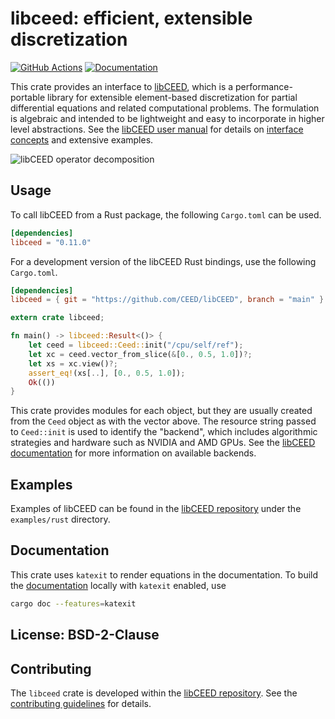 # libceed: efficient, extensible discretization

[![GitHub Actions](https://github.com/CEED/libCEED/actions/workflows/rust-test-with-style.yml/badge.svg)](https://github.com/CEED/libCEED/actions/workflows/rust-test-with-style.yml)
[![Documentation](https://docs.rs/libceed/badge.svg)](https://docs.rs/libceed)

This crate provides an interface to [libCEED](https://libceed.org), which is a performance-portable library for extensible element-based discretization for partial differential equations and related computational problems.
The formulation is algebraic and intended to be lightweight and easy to incorporate in higher level abstractions.
See the [libCEED user manual](https://libceed.org) for details on [interface concepts](https://libceed.org/en/latest/libCEEDapi/) and extensive examples.

![libCEED operator decomposition](https://libceed.org/en/latest/_images/libCEED.png)

## Usage

To call libCEED from a Rust package, the following `Cargo.toml` can be used.
```toml
[dependencies]
libceed = "0.11.0"
```

For a development version of the libCEED Rust bindings, use the following `Cargo.toml`.
```toml
[dependencies]
libceed = { git = "https://github.com/CEED/libCEED", branch = "main" }
```

```rust
extern crate libceed;

fn main() -> libceed::Result<()> {
    let ceed = libceed::Ceed::init("/cpu/self/ref");
    let xc = ceed.vector_from_slice(&[0., 0.5, 1.0])?;
    let xs = xc.view()?;
    assert_eq!(xs[..], [0., 0.5, 1.0]);
    Ok(())
}
```

This crate provides modules for each object, but they are usually created from the `Ceed` object as with the vector above.
The resource string passed to `Ceed::init` is used to identify the "backend", which includes algorithmic strategies and hardware such as NVIDIA and AMD GPUs.
See the [libCEED documentation](https://libceed.org/en/latest/gettingstarted/#backends) for more information on available backends.

## Examples

Examples of libCEED can be found in the [libCEED repository](https://github.com/CEED/libCEED) under the `examples/rust` directory.

## Documentation

This crate uses `katexit` to render equations in the documentation.
To build the [documentation](https://docs.rs/libceed) locally with `katexit` enabled, use

```bash
cargo doc --features=katexit
```

## License: BSD-2-Clause

## Contributing

The `libceed` crate is developed within the [libCEED repository](https://github.com/CEED/libCEED).
See the [contributing guidelines](https://libceed.org/en/latest/CONTRIBUTING/) for details.
